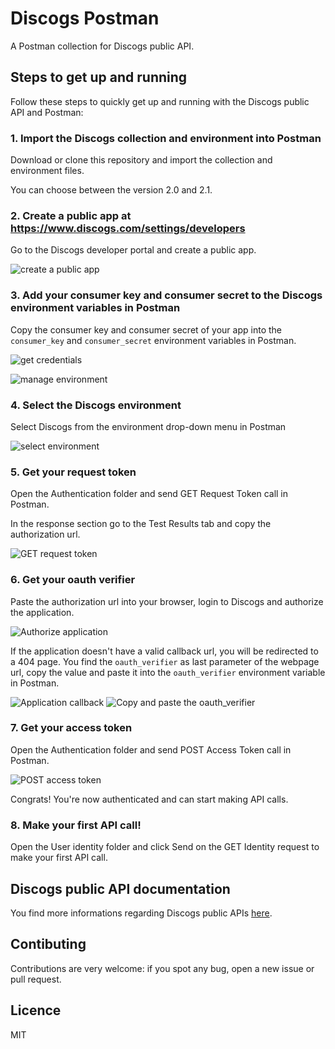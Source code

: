 # Discogs Postman
A Postman collection for Discogs public API. 
## Steps to get up and running
Follow these steps to quickly get up and running with the Discogs public API and Postman:

### 1. Import the Discogs collection and environment into Postman
Download or clone this repository and import the collection and environment files. 

You can choose between the version 2.0 and 2.1. 

### 2. Create a public app at https://www.discogs.com/settings/developers
Go to the Discogs developer portal and create a public app.

![create a public app](images/create-app.png)

### 3. Add your consumer key and consumer secret to the Discogs environment variables in Postman
Copy the consumer key and consumer secret of your app into the `consumer_key` and `consumer_secret` environment variables in Postman.

![get credentials](images/credentials.png)

![manage environment](images/environment.png)

### 4. Select the Discogs environment
Select Discogs from the environment drop-down menu in Postman

![select environment](images/select-enviroment.png)

### 5. Get your request token
Open the Authentication folder and send GET Request Token call in Postman. 

In the response section go to the Test Results tab and copy the authorization url.

![GET request token](images/request-token.png)

### 6. Get your oauth verifier
Paste the authorization url into your browser, login to Discogs and authorize the application.

![Authorize application](images/authorize-application.png)

If the application doesn't have a valid callback url, you will be redirected to a 404 page. You find the `oauth_verifier` as last parameter of the webpage url, copy the value and paste it into the `oauth_verifier` environment variable in Postman.

![Application callback](images/application-callback.png)
![Copy and paste the oauth_verifier](images/enviroment-verifier.png)


### 7. Get your access token
Open the Authentication folder and send POST Access Token call in Postman. 

![POST access token](images/access-token.png)

Congrats! You're now authenticated and can start making API calls.

### 8. Make your first API call!
Open the User identity folder and click Send on the GET Identity request to make your first API call.

## Discogs public API documentation
You find more informations regarding Discogs public APIs [here](https://www.discogs.com/developers/).

## Contibuting
Contributions are very welcome: 
if you spot any bug, open a new issue or pull request.

## Licence
MIT
